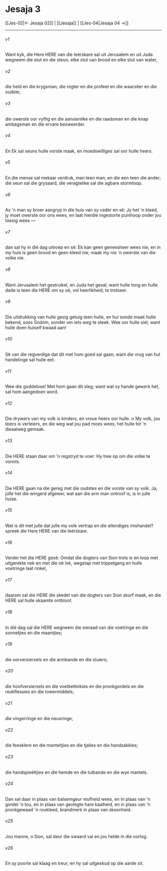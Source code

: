 # Jesaja 3

[[Jes-02|← Jesaja 02]] | [[Jesaja]] | [[Jes-04|Jesaja 04 →]]
***

###### v1
Want kyk, die Here HERE van die leërskare sal uit Jerusalem en uit Juda wegneem die stut en die steun, elke stut van brood en elke stut van water, 
###### v2
die held en die krygsman, die regter en die profeet en die waarsêer en die oudste; 
###### v3
die owerste oor vyftig en die aansienlike en die raadsman en die knap ambagsman en die ervare besweerder. 
###### v4
En Ek sal seuns hulle vorste maak, en moedswilliges sal oor hulle heers. 
###### v5
En die mense sal mekaar verdruk, man teen man, en die een teen die ander; die seun sal die grysaard, die veragtelike sal die agbare stormloop. 
###### v6
As 'n man sy broer aangryp in die huis van sy vader en sê: Jy het 'n kleed, jy moet owerste oor ons wees, en laat hierdie ingestorte puinhoop onder jou toesig wees — 
###### v7
dan sal hy in dié dag uitroep en sê: Ek kan geen geneesheer wees nie, en in my huis is geen brood en geen kleed nie; maak my nie 'n owerste van die volke nie. 
###### v8
Want Jerusalem het gestruikel, en Juda het geval; want hulle tong en hulle dade is teen die HERE om sy oë, vol heerlikheid, te trotseer. 
###### v9
Die uitdrukking van hulle gesig getuig teen hulle, en hul sonde maak hulle bekend, soos Sodom, sonder om iets weg te steek. Wee oor hulle siel, want hulle doen hulself kwaad aan! 
###### v10
Sê van die regverdige dat dit met hom goed sal gaan; want die vrug van hul handelinge sal hulle eet. 
###### v11
Wee die goddelose! Met hom gaan dit sleg; want wat sy hande gewerk het, sal hom aangedoen word. 
###### v12
Die drywers van my volk is kinders, en vroue heers oor hulle. o My volk, jou leiers is verleiers, en die weg wat jou pad moes wees, het hulle tot 'n dwaalweg gemaak. 
###### v13
Die HERE staan daar om 'n regstryd te voer: Hy tree op om die volke te vonnis. 
###### v14
Die HERE gaan na die gereg met die oudstes en die vorste van sy volk. Ja, júlle het die wingerd afgewei; wat aan die arm man ontroof is, is in julle huise. 
###### v15
Wat is dit met julle dat julle my volk vertrap en die ellendiges mishandel? spreek die Here HERE van die leërskare. 
###### v16
Verder het die HERE gesê: Omdat die dogters van Sion trots is en loop met uitgerekte nek en met die oë lok, wegstap met trippelgang en hulle voetringe laat rinkel, 
###### v17
daarom sal die HERE die skedel van die dogters van Sion skurf maak, en die HERE sal hulle skaamte ontbloot. 
###### v18
In dié dag sal die HERE wegneem die sieraad van die voetringe en die sonnetjies en die maantjies; 
###### v19
die oorversiersels en die armbande en die sluiers; 
###### v20
die hoofversiersels en die voetkettinkies en die pronkgordels en die reukflessies en die towermiddels; 
###### v21
die vingerringe en die neusringe; 
###### v22
die feesklere en die manteltjies en die tjalies en die handsakkies; 
###### v23
die handspieëltjies en die hemde en die tulbande en die wye mantels. 
###### v24
Dan sal daar in plaas van balsemgeur mufheid wees, en in plaas van 'n gordel 'n tou, en in plaas van gevlegte hare kaalheid, en in plaas van 'n pronkgewaad 'n roukleed, brandmerk in plaas van skoonheid. 
###### v25
Jou manne, o Sion, sal deur die swaard val en jou helde in die oorlog. 
###### v26
En sy poorte sal klaag en treur, en hy sal uitgeskud op die aarde sit. 
